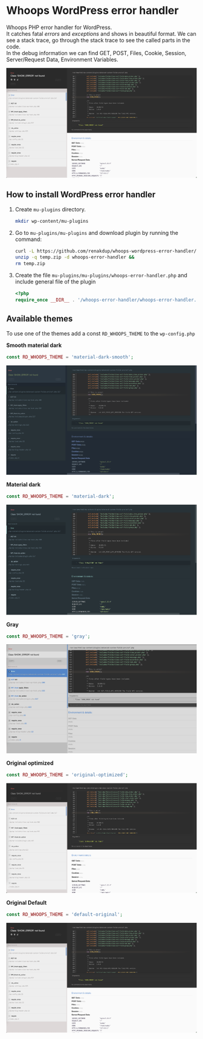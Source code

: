 # Whoops WordPress error handler
Whoops PHP error handler for WordPress.   
It catches fatal _errors_ and _exceptions_ and shows in beautiful format.
We can see a stack trace, go through the stack trace to see the called parts in the code.  
In the debug information we can find GET, POST, Files, Cookie, Session, Server/Request Data, Environment Variables.

![Whoops Error Handler for WordPress](./doc/img/default-original.png)

## How to install WordPress error handler
1. Create `mu-plugins` directory.
    ```bash
    mkdir wp-content/mu-plugins
    ```

2. Go to `mu-plugins/mu-plugins` and download plugin by running the command:
   ```bash
   curl -L https://github.com/renakdup/whoops-wordpress-error-handler/archive/main.zip -o temp.zip &&
   unzip -q temp.zip -d whoops-error-handler &&
   rm temp.zip
   ```

3. Create the file `mu-plugins/mu-plugins/whoops-error-handler.php` and include general file of the plugin
   ```php
   <?php
   require_once __DIR__ . '/whoops-error-handler/whoops-error-handler.php';
   ```

## Available themes
To use one of the themes add a const `RD_WHOOPS_THEME` to the `wp-config.php`

**Smooth material dark**
```php
const RD_WHOOPS_THEME = 'material-dark-smooth';
```
![material-dark-smooth.png](./doc/img/material-dark-smooth.png)

**Material dark**
```php
const RD_WHOOPS_THEME = 'material-dark';
```
![material-dark-smooth.png](./doc/img/material-dark.png)

**Gray**
```php
const RD_WHOOPS_THEME = 'gray';
```
![material-dark-smooth.png](./doc/img/gray.png)

**Original optimized**
```php
const RD_WHOOPS_THEME = 'original-optimized';
```

![material-dark-smooth.png](./doc/img/original-optimized.png)

**Original Default**
```php
const RD_WHOOPS_THEME = 'default-original';
```

![material-dark-smooth.png](./doc/img/default-original.png)
